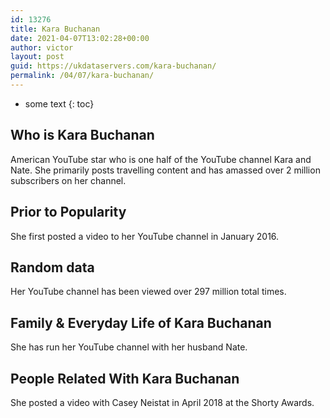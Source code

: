 ```yaml
---
id: 13276
title: Kara Buchanan
date: 2021-04-07T13:02:28+00:00
author: victor
layout: post
guid: https://ukdataservers.com/kara-buchanan/
permalink: /04/07/kara-buchanan/
---
```


* some text
{: toc}


## Who is Kara Buchanan



American YouTube star who is one half of the YouTube channel Kara and Nate. She primarily posts travelling content and has amassed over 2 million subscribers on her channel. 

                
                
                
## Prior to Popularity



She first posted a video to her YouTube channel in January 2016. 

                
                
                
## Random data



Her YouTube channel has been viewed over 297 million total times. 

                
                
                
## Family & Everyday Life of Kara Buchanan



She has run her YouTube channel with her husband Nate. 

                
                
                
## People Related With Kara Buchanan



She posted a video with Casey Neistat in April 2018 at the Shorty Awards. 

                
              
            
          
          
          